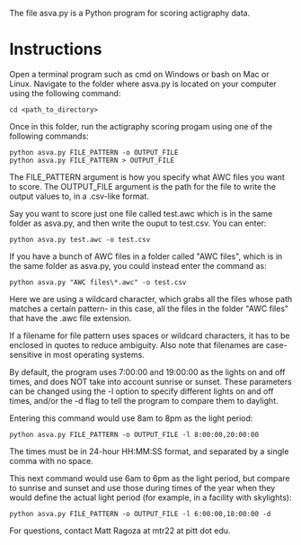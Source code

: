 The file asva.py is a Python program for scoring actigraphy data.

# Instructions

Open a terminal program such as cmd on Windows or bash on Mac or Linux.
Navigate to the folder where asva.py is located on your computer using the
following command:

```
cd <path_to_directory>
```

Once in this folder, run the actigraphy scoring progam using one of the following commands:
```
python asva.py FILE_PATTERN -o OUTPUT_FILE
python asva.py FILE_PATTERN > OUTPUT_FILE
```
The FILE_PATTERN argument is how you specify what AWC files you want to score. The OUTPUT_FILE argument is the path for the file to write the output values to, in a .csv-like format.

Say you want to score just one file called test.awc which is in the same folder as asva.py, and then write the ouput to test.csv. You can enter:
```
python asva.py test.awc -o test.csv
```
If you have a bunch of AWC files in a folder called "AWC files", which is in the same folder as asva.py, you could instead enter the command as:
```
python asva.py "AWC files\*.awc" -o test.csv
```
Here we are using a wildcard character, which grabs all the files whose path matches a certain pattern- in this case, all the files in the folder "AWC files" that have the .awc file extension.

If a filename for file pattern uses spaces or wildcard characters, it has to be enclosed in quotes to reduce ambiguity. Also note that filenames are case-sensitive in most operating systems.

By default, the program uses 7:00:00 and 19:00:00 as the lights on and off times, and does NOT take into account sunrise or sunset. These parameters can be changed using the -l option to specify different lights on and off times, and/or the -d flag to tell the program to compare them to daylight.

Entering this command would use 8am to 8pm as the light period:
```
python asva.py FILE_PATTERN -o OUTPUT_FILE -l 8:00:00,20:00:00
```
The times must be in 24-hour HH:MM:SS format, and separated by a single comma with no space.

This next command would use 6am to 6pm as the light period, but compare to sunrise and sunset and use those during times of the year when they would define the actual light period (for example, in a facility with skylights):
```
python asva.py FILE_PATTERN -o OUTPUT_FILE -l 6:00:00,18:00:00 -d
```
For questions, contact Matt Ragoza at mtr22 at pitt dot edu.
